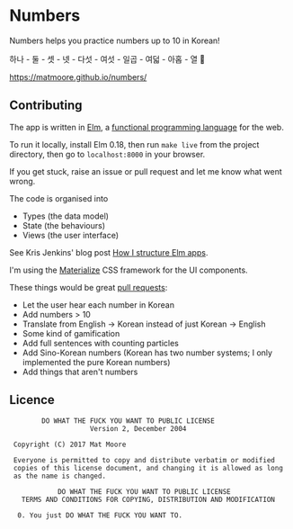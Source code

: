 # Numbers

Numbers helps you practice numbers up to 10 in Korean!

하나 - 둘 - 셋 - 넷 - 다섯 - 여섯 - 일곱 - 여덟 - 아홉 - 열 🚀

https://matmoore.github.io/numbers/

## Contributing

The app is written in [Elm](https://guide.elm-lang.org/), a [functional programming language](http://blog.jenkster.com/2015/12/what-is-functional-programming.html) for the web.

To run it locally, install Elm 0.18, then run `make live` from the project directory, then go to `localhost:8000` in your browser.

If you get stuck, raise an issue or pull request and let me know what went wrong.

The code is organised into 
- Types (the data model)
- State (the behaviours)
- Views (the user interface)

See Kris Jenkins' blog post [How I structure Elm apps](http://blog.jenkster.com/2016/04/how-i-structure-elm-apps.html).

I'm using the [Materialize](http://materializecss.com/) CSS framework for the UI components.

These things would be great [pull requests](http://hisham.hm/2016/01/01/how-to-make-a-pull-request-on-github-a-quick-tutorial/):

- Let the user hear each number in Korean
- Add numbers > 10
- Translate from English -> Korean instead of just Korean -> English
- Some kind of gamification
- Add full sentences with counting particles
- Add Sino-Korean numbers (Korean has two number systems; I only implemented the pure Korean numbers)
- Add things that aren't numbers

## Licence

```
        DO WHAT THE FUCK YOU WANT TO PUBLIC LICENSE 
                    Version 2, December 2004 

 Copyright (C) 2017 Mat Moore 

 Everyone is permitted to copy and distribute verbatim or modified 
 copies of this license document, and changing it is allowed as long 
 as the name is changed. 

            DO WHAT THE FUCK YOU WANT TO PUBLIC LICENSE 
   TERMS AND CONDITIONS FOR COPYING, DISTRIBUTION AND MODIFICATION 

  0. You just DO WHAT THE FUCK YOU WANT TO.
```
